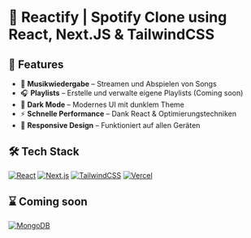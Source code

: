 # 🎵 Reactify | Spotify Clone using React, Next.JS & TailwindCSS

## 🚀 Features

- 🎼 **Musikwiedergabe** – Streamen und Abspielen von Songs
- 🎧 **Playlists** – Erstelle und verwalte eigene Playlists (Coming soon)
- 🌙 **Dark Mode** – Modernes UI mit dunklem Theme
- ⚡ **Schnelle Performance** – Dank React & Optimierungstechniken
- 📱 **Responsive Design** – Funktioniert auf allen Geräten

## 🛠️ Tech Stack

[![React](https://img.shields.io/badge/React-%2320232a.svg?logo=react&logoColor=%2361DAFB)](#)
[![Next.js](https://img.shields.io/badge/Next.js-black?logo=next.js&logoColor=white)](#)
[![TailwindCSS](https://img.shields.io/badge/Tailwind%20CSS-%2338B2AC.svg?logo=tailwind-css&logoColor=white)](#)
[![Vercel](https://img.shields.io/badge/Vercel-%23000000.svg?logo=vercel&logoColor=white)](#)

## ⌛ Coming soon

[![MongoDB](https://img.shields.io/badge/MongoDB-%234ea94b.svg?logo=mongodb&logoColor=white)](#)
